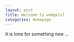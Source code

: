 ```yaml
---
layout: post
title: Welcome to webgeist
categories: Homepage
---
```


It is time for something new …
